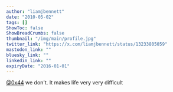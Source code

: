 ```yaml
---
author: "liamjbennett"
date: "2010-05-02"
tags: []
ShowToc: false
ShowBreadCrumbs: false
thumbnail: "/img/main/profile.jpg"
twitter_link: "https://x.com/liamjbennett/status/13233805059"
mastodon_link: ""
bluesky_link: ""
linkedin_link: ""
expiryDate: "2016-01-01"
---
```


[@0x44](https://x.com/0x44) we don't. It makes life very very difficult


